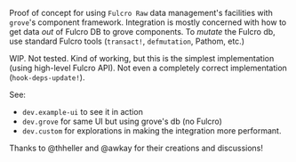 Proof of concept for using `Fulcro Raw` data management's facilities with `grove`'s component framework.
Integration is mostly concerned with how to get data *out* of Fulcro DB to grove components.
To *mutate* the Fulcro db, use standard Fulcro tools (`transact!`, `defmutation`, Pathom, etc.)

WIP. Not tested. Kind of working, but this is the simplest implementation (using high-level Fulcro API). Not even a completely correct implementation (`hook-deps-update!`).

See:
- `dev.example-ui` to see it in action
- `dev.grove` for same UI but using grove's db (no Fulcro)
- `dev.custom` for explorations in making the integration more performant.

Thanks to @thheller and @awkay for their creations and discussions!

